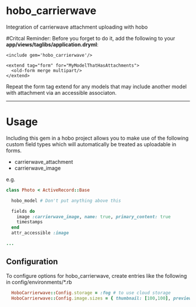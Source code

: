 hobo_carrierwave
==========

Integration of carrierwave attachment uploading with hobo

#Critcal Reminder:
Before you forget to do it, add the following to your 
**app/views/taglibs/application.dryml**:
```
<include gem='hobo_carrierwave'/>

<extend tag="form" for="MyModelThatHasAttachments">
  <old-form merge multipart/>
</extend>

```
Repeat the form tag extend for any models that may include
another model with attachment via an accessible associaton.

-------------

# Usage
Including this gem in a hobo project allows you to make use
of the following custom field types which will automatically
be treated as uploadable in forms.

* carrierwave_attachment
* carrierwave_image

e.g.
```ruby
class Photo < ActiveRecord::Base

  hobo_model # Don't put anything above this

  fields do
    image :carrierwave_image, name: true, primary_content: true
    timestamps
  end
  attr_accessible :image

...

```

## Configuration

To configure options for hobo_carrierwave, create entries like the following
in config/environments/*.rb

```ruby
  HoboCarrierwave::Config.storage = :fog # to use cloud storage
  HoboCarrierwave::Config.image.sizes = { thumbnail: [100,100], preview: [200,200] }
```



